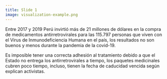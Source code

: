 ```yaml
---
title: Slide 1
image: visualization-example.png
---
```


Entre 2017 y 2019 Perú invirtió más de 21 millones de dólares en la compra de medicamentos antirretrovirales para las 115.797 personas que viven con el Virus de  Inmunodeficiencia Humana en el país, los resultados no son buenos y menos durante la pandemia de la covid-19. 

Es imposible tener una correcta adhesión al tratamiento debido a que el Estado no entrega los antirretrovirales a tiempo, los paquetes medicinales cubren poco tiempo, incluso, tienen la fecha de caducidad vencida según explican activistas. 
